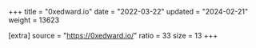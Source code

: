 +++
title = "0xedward.io"
date = "2022-03-22"
updated = "2024-02-21"
weight = 13623

[extra]
source = "https://0xedward.io/"
ratio = 33
size = 13
+++
